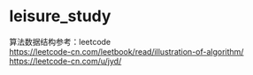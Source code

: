 # leisure_study
算法数据结构参考：leetcode   
https://leetcode-cn.com/leetbook/read/illustration-of-algorithm/   
https://leetcode-cn.com/u/jyd/